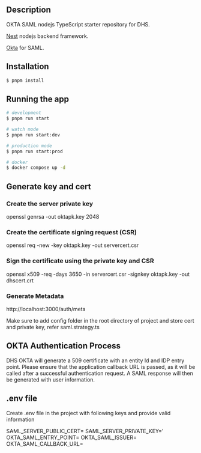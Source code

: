 ## Description

OKTA SAML nodejs TypeScript starter repository for DHS.

[Nest](https://github.com/nestjs/nest) nodejs backend framework.

[Okta](https://developer.okta.com/docs/concepts/saml/) for SAML.

## Installation

```bash
$ pnpm install
```

## Running the app

```bash
# development
$ pnpm run start

# watch mode
$ pnpm run start:dev

# production mode
$ pnpm run start:prod

# docker 
$ docker compose up -d

```
## Generate key and cert

  ### Create the server private key
  openssl genrsa -out oktapk.key 2048

  ### Create the certificate signing request (CSR)
  openssl req -new -key oktapk.key -out servercert.csr

  ### Sign the certificate using the private key and CSR
  openssl x509 -req -days 3650 -in servercert.csr -signkey oktapk.key -out dhscert.crt

  ### Generate Metadata
  http://localhost:3000/auth/meta

  Make sure to add config folder in the root directory of project and store cert and private key, refer saml.strategy.ts

## OKTA Authentication Process

  DHS OKTA will generate a 509 certificate with an entity Id and IDP entry point. Please ensure that the application callback URL is passed, as it will be called after a successful authentication request. A SAML response will then be generated with user information.


## .env file

  Create .env file in the project with following keys and provide valid information

  SAML_SERVER_PUBLIC_CERT=<PLACEHOLDER>
  SAML_SERVER_PRIVATE_KEY='<PLACEHOLDER>
  OKTA_SAML_ENTRY_POINT=<PLACEHOLDER>
  OKTA_SAML_ISSUER=<PLACEHOLDER>
  OKTA_SAML_CALLBACK_URL=<PLACEHOLDER>